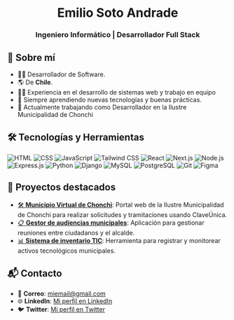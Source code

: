 <h1 align="center">Emilio Soto Andrade</h1>
<h3 align="center">Ingeniero Informático | Desarrollador Full Stack</h3>

## 🌟 Sobre mí
- 👨‍💻 Desarrollador de Software.
- 🌎 De **Chile**.
- 🧑‍🏫 Experiencia en el desarrollo de sistemas web y trabajo en equipo
- 📖 Siempre aprendiendo nuevas tecnologías y buenas prácticas.
- 🚀 Actualmente trabajando como Desarrollador en la Ilustre Municipalidad de Chonchi


## 🛠️ Tecnologías y Herramientas
![HTML](https://img.shields.io/badge/-HTML-E34F26?style=flat&logo=html5&logoColor=white)
![CSS](https://img.shields.io/badge/-CSS-1572B6?style=flat&logo=css3&logoColor=white) 
![JavaScript](https://img.shields.io/badge/-JavaScript-F7DF1E?style=flat&logo=javascript&logoColor=black)
![Tailwind CSS](https://img.shields.io/badge/-Tailwind%20CSS-38B2AC?style=flat&logo=tailwind-css&logoColor=white)
![React](https://img.shields.io/badge/-React-61DAFB?style=flat&logo=react&logoColor=black)
![Next.js](https://img.shields.io/badge/-Next.js-000000?style=flat&logo=next.js&logoColor=white)
![Node.js](https://img.shields.io/badge/-Node.js-339933?style=flat&logo=node.js&logoColor=white)
![Express.js](https://img.shields.io/badge/-Express.js-000000?style=flat&logo=express&logoColor=white)
![Python](https://img.shields.io/badge/-Python-3776AB?style=flat&logo=python&logoColor=white)
![Django](https://img.shields.io/badge/-Django-092E20?style=flat&logo=django&logoColor=white)
![MySQL](https://img.shields.io/badge/-MySQL-4479A1?style=flat&logo=mysql&logoColor=white)
![PostgreSQL](https://img.shields.io/badge/-PostgreSQL-4169E1?style=flat&logo=postgresql&logoColor=white)
![Git](https://img.shields.io/badge/-Git-F05032?style=flat&logo=git&logoColor=white)
![Figma](https://img.shields.io/badge/-Figma-F24E1E?style=flat&logo=figma&logoColor=white)


## 💼 Proyectos destacados
- [🛠️ **Municipio Virtual de Chonchi**](https://municipio-virtual.onrender.com/): Portal web de la Ilustre Municipalidad de Chonchi para realizar solicitudes y tramitaciones usando ClaveÚnica.
- [📋 **Gestor de audiencias municipales**](#): Aplicación para gestionar reuniones entre ciudadanos y el alcalde.
- [📊 **Sistema de inventario TIC**](#): Herramienta para registrar y monitorear activos tecnológicos municipales.


## 📬 Contacto
- 📧 **Correo**: [miemail@gmail.com](mailto:miemail@gmail.com)
- 🌐 **LinkedIn**: [Mi perfil en LinkedIn](https://linkedin.com/in/tu-perfil)
- 🐦 **Twitter**: [Mi perfil en Twitter](https://twitter.com/tu_usuario)
